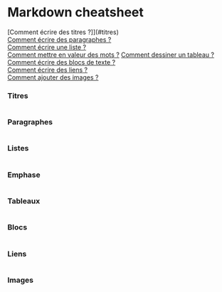 # Markdown cheatsheet

>
[Comment écrire des titres ?]](#titres)  
[Comment écrire des paragraphes ?](#paragraphes)  
[Comment écrire une liste ?](#listes)  
[Comment mettre en valeur des mots ?](#emphase)
[Comment dessiner un tableau ?](#tableaux)  
[Comment écrire des blocs de texte ?](#blocs)  
[Comment écrire des liens ?](#liens)  
[Comment ajouter des images ?](#images)  



### Titres
```md
```

### Paragraphes
```md
```


### Listes
```md
```


### Emphase
```md
```


### Tableaux
```md
```


### Blocs
```md
```


### Liens
```md
```


### Images
```md
```
